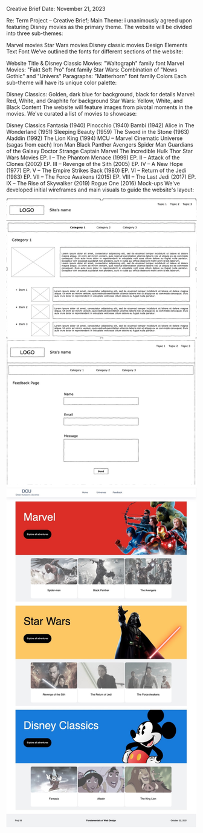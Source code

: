 Creative Brief
Date: November 21, 2023

Re: Term Project – Creative Brief;
Main Theme:
i unanimously agreed upon featuring Disney movies as the primary theme. The website will be divided into three sub-themes:

Marvel movies
Star Wars movies
Disney classic movies
Design Elements
Text Font
We’ve outlined the fonts for different sections of the website:

Website Title & Disney Classic Movies: "Waltograph" family font
Marvel Movies: "Fakt Soft Pro" font family
Star Wars: Combination of "News Gothic" and "Univers"
Paragraphs: "Matterhorn" font family
Colors
Each sub-theme will have its unique color palette:

Disney Classics: Golden, dark blue for background, black for details
Marvel: Red, White, and Graphite for background
Star Wars: Yellow, White, and Black
Content
The website will feature images from pivotal moments in the movies. We've curated a list of movies to showcase:

Disney Classics
Fantasia (1940)
Pinocchio (1940)
Bambi (1942)
Alice in The Wonderland (1951)
Sleeping Beauty (1959)
The Sword in the Stone (1963)
Aladdin (1992)
The Lion King (1994)
MCU – Marvel Cinematic Universe (sagas from each)
Iron Man
Black Panther
Avengers
Spider Man
Guardians of the Galaxy
Doctor Strange
Captain Marvel
The Incredible Hulk
Thor
Star Wars Movies
EP. I – The Phantom Menace (1999)
EP. II – Attack of the Clones (2002)
EP. III – Revenge of the Sith (2005)
EP. IV – A New Hope (1977)
EP. V – The Empire Strikes Back (1980)
EP. VI – Return of the Jedi (1983)
EP. VII – The Force Awakens (2015)
EP. VIII – The Last Jedi (2017)
EP. IX – The Rise of Skywalker (2019)
Rogue One (2016)
Mock-ups
We've developed initial wireframes and main visuals to guide the website's layout:

![Alt text](images/wireframe1.png)
![Alt text](images/wireframe2.png)
![Alt text](images/main.jpg)

